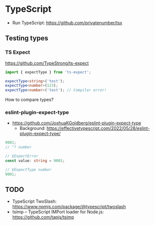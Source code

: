 # TypeScript

* Run TypeScript: https://github.com/privatenumber/tsx

## Testing types

### TS Expect

https://github.com/TypeStrong/ts-expect

```ts
import { expectType } from 'ts-expect';

expectType<string>('test');
expectType<number>(123);
expectType<number>('test'); // Compiler error!
```

How to compare types?

### eslint-plugin-expect-type

* https://github.com/JoshuaKGoldberg/eslint-plugin-expect-type
  * Background: https://effectivetypescript.com/2022/05/28/eslint-plugin-expect-type/

```ts
9001;
// ^? number

// $ExpectError
const value: string = 9001;

// $ExpectType number
9001;
```

## TODO

* TypeScript TwoSlash: https://www.npmjs.com/package/@typescript/twoslash
* tsimp – TypeScript IMPort loader for Node.js: https://github.com/tapjs/tsimp
